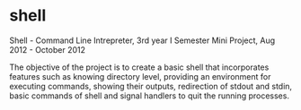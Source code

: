 shell
=====

Shell - Command Line Intrepreter, 3rd year I Semester Mini Project, Aug 2012 - October 2012


The objective of the project is to create a basic shell that incorporates features such as knowing directory level, providing an environment for executing commands, showing their outputs, redirection of stdout and stdin, basic commands of shell and signal handlers to quit the running processes.
